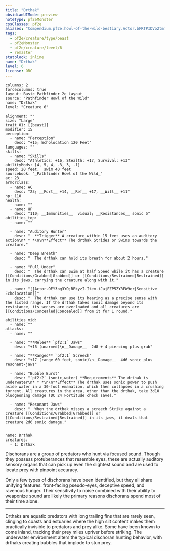 ```yaml
---
title: "Drthak"
obsidianUIMode: preview
noteType: pf2eMonster
cssClasses: pf2e
aliases: "Compendium.pf2e.howl-of-the-wild-bestiary.Actor.bFRTPIDVo2tmmj9w" 
tags:
  - pf2e/creature/type/beast
  - pf2eMonster
  - pf2e/creature/level/6
  - remaster
statblock: inline
name: "Drthak"
level: 6
license: ORC
---
```


```statblock
columns: 2
forcecolumns: true
layout: Basic Pathfinder 2e Layout
source: "Pathfinder Howl of the Wild"
name: "Drthak"
level: "Creature 6"

alignment: ""
size: "Large"
trait_01: [[beast]]
modifier: 15
perception:
  - name: "Perception"
    desc: "+15; Echolocation 120 Feet"
languages: ""
skills:
  - name: "Skills"
    desc: "Athletics: +16, Stealth: +17, Survival: +13"
abilityMods: [4, 5, 4, -3, 3, -1]
speed: 20 feet,  swim 40 feet
sourcebook: "_Pathfinder Howl of the Wild_"
ac: 23
armorclass:
  - name: AC
    desc: "23; __Fort__ +14, __Ref__ +17, __Will__ +11"
hp: 110
health:
  - name: ""
  - name: HP
    desc: "110; __Immunities__  visual; __Resistances__ sonic 5"
abilities_top:
  - name: ""

  - name: "Auditory Hunter"
    desc: "  **Trigger** A creature within 15 feet uses an auditory action\n* * *\n\n**Effect** The drthak Strides or Swims towards the creature."

  - name: "Deep Breath"
    desc: "  The drthak can hold its breath for about 2 hours."

  - name: "Pull Under"
    desc: "  The drthak can Swim at half Speed while it has a creature [[Conditions/Grabbed|Grabbed]] or [[Conditions/Restrained|Restrained]] in its jaws, carrying the creature along with it."

  - name: "[[Actor.OEY3bg3YOjRPkyzI.Item.iJajFZP5ZYRFW9er|Sensitive Echolocation]]"
    desc: "  The drthak can use its hearing as a precise sense with the listed range. If the drthak takes sonic damage beyond its resistance, its senses are overloaded and all creatures are [[Conditions/Concealed|Concealed]] from it for 1 round."

abilities_mid:
  - name: ""
attacks:
  - name: ""

  - name: "**Melee** `pf2:1` Jaws"
    desc: "+16 (unarmed)\n__Damage__  2d8 + 4 piercing plus grab"

  - name: "**Ranged** `pf2:1` Screech"
    desc: "+17 (range 60 feet, sonic)\n__Damage__  4d6 sonic plus resonant-jaws"

  - name: "Bubble Burst"
    desc: "`pf2:2` (sonic,water) **Requirements** The drthak is underwater\n* * *\n\n**Effect** The drthak uses sonic power to push aside water in a 30-foot emanation, which then collapses in a crushing torrent. All creatures in the area, other than the drthak, take 3d10 bludgeoning damage (DC 24 Fortitude check save)."

  - name: "Resonant Jaws"
    desc: "  When the drthak misses a screech Strike against a creature [[Conditions/Grabbed|Grabbed]] or [[Conditions/Restrained|Restrained]] in its jaws, it deals that creature 2d6 sonic damage."
 
```

```encounter-table
name: Drthak
creatures:
  - 1: Drthak
```



Dischorans are a group of predators who hunt via focused sound. Though they possess protuberances that resemble eyes, these are actually auditory sensory organs that can pick up even the slightest sound and are used to locate prey with pinpoint accuracy.

Only a few types of dischorans have been identified, but they all share unifying features: front-facing pseudo-eyes, deceptive speed, and ravenous hunger. Their sensitivity to noise combined with their ability to weaponize sound are likely the primary reasons dischorans spend most of their time alone.

* * *

Drthaks are aquatic predators with long trailing fins that are rarely seen, clinging to coasts and estuaries where the high silt content makes them practically invisible to predators and prey alike. Some have been known to come inland, tracking their prey miles upriver before striking. The underwater environment alters the typical dischoran hunting behavior, with drthaks creating bubbles that implode to stun prey.
